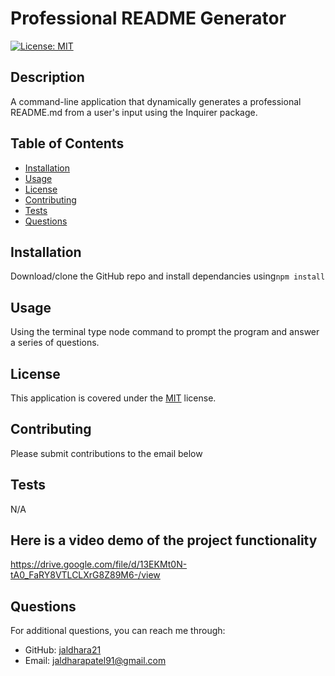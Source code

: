 # Professional README Generator
  
  [![License: MIT](https://img.shields.io/badge/License-MIT-yellow.svg)](https://opensource.org/licenses/MIT)

  ## Description

  A command-line application that dynamically generates a professional README.md from a user's input using the Inquirer package.
  
  ## Table of Contents
  
  - [Installation](#installation)
  - [Usage](#usage)
  - [License](#license)
  - [Contributing](#contributing)
  - [Tests](#tests)
  - [Questions](#questions)
  
  ## Installation
  
  Download/clone the GitHub repo and install dependancies using```npm install```
  
  ## Usage
  
  Using the terminal type node command to prompt the program and answer a series of questions.
  
  ## License

This application is covered under the [MIT](https://opensource.org/licenses/MIT) license.
  
  ## Contributing
  
  Please submit contributions to the email below
  
  ## Tests
  
  N/A

  ## Here is a video demo of the project functionality 
  https://drive.google.com/file/d/13EKMt0N-tA0_FaRY8VTLCLXrG8Z89M6-/view
  
  ## Questions
  
  For additional questions, you can reach me through:
  
  - GitHub: [jaldhara21](https://github.com/jaldhara21)
  - Email: jaldharapatel91@gmail.com
  